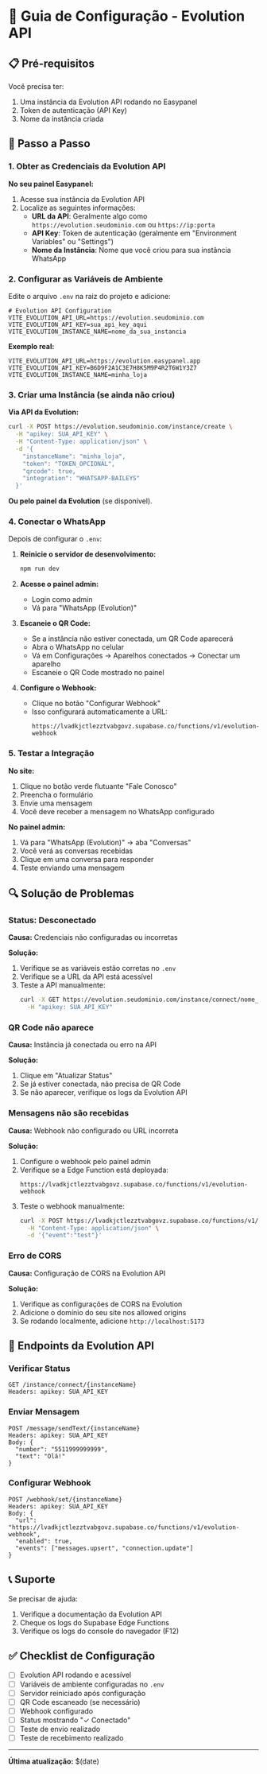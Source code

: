 # 🚀 Guia de Configuração - Evolution API

## 📋 Pré-requisitos

Você precisa ter:
1. Uma instância da Evolution API rodando no Easypanel
2. Token de autenticação (API Key)
3. Nome da instância criada

## 🔧 Passo a Passo

### 1. Obter as Credenciais da Evolution API

**No seu painel Easypanel:**

1. Acesse sua instância da Evolution API
2. Localize as seguintes informações:
   - **URL da API**: Geralmente algo como `https://evolution.seudominio.com` ou `https://ip:porta`
   - **API Key**: Token de autenticação (geralmente em "Environment Variables" ou "Settings")
   - **Nome da Instância**: Nome que você criou para sua instância WhatsApp

### 2. Configurar as Variáveis de Ambiente

Edite o arquivo `.env` na raiz do projeto e adicione:

```env
# Evolution API Configuration
VITE_EVOLUTION_API_URL=https://evolution.seudominio.com
VITE_EVOLUTION_API_KEY=sua_api_key_aqui
VITE_EVOLUTION_INSTANCE_NAME=nome_da_sua_instancia
```

**Exemplo real:**
```env
VITE_EVOLUTION_API_URL=https://evolution.easypanel.app
VITE_EVOLUTION_API_KEY=B6D9F2A1C3E7H8K5M9P4R2T6W1Y3Z7
VITE_EVOLUTION_INSTANCE_NAME=minha_loja
```

### 3. Criar uma Instância (se ainda não criou)

**Via API da Evolution:**

```bash
curl -X POST https://evolution.seudominio.com/instance/create \
  -H "apikey: SUA_API_KEY" \
  -H "Content-Type: application/json" \
  -d '{
    "instanceName": "minha_loja",
    "token": "TOKEN_OPCIONAL",
    "qrcode": true,
    "integration": "WHATSAPP-BAILEYS"
  }'
```

**Ou pelo painel da Evolution** (se disponível).

### 4. Conectar o WhatsApp

Depois de configurar o `.env`:

1. **Reinicie o servidor de desenvolvimento:**
   ```bash
   npm run dev
   ```

2. **Acesse o painel admin:**
   - Login como admin
   - Vá para "WhatsApp (Evolution)"

3. **Escaneie o QR Code:**
   - Se a instância não estiver conectada, um QR Code aparecerá
   - Abra o WhatsApp no celular
   - Vá em Configurações → Aparelhos conectados → Conectar um aparelho
   - Escaneie o QR Code mostrado no painel

4. **Configure o Webhook:**
   - Clique no botão "Configurar Webhook"
   - Isso configurará automaticamente a URL:
     ```
     https://lvadkjctlezztvabgovz.supabase.co/functions/v1/evolution-webhook
     ```

### 5. Testar a Integração

**No site:**
1. Clique no botão verde flutuante "Fale Conosco"
2. Preencha o formulário
3. Envie uma mensagem
4. Você deve receber a mensagem no WhatsApp configurado

**No painel admin:**
1. Vá para "WhatsApp (Evolution)" → aba "Conversas"
2. Você verá as conversas recebidas
3. Clique em uma conversa para responder
4. Teste enviando uma mensagem

## 🔍 Solução de Problemas

### Status: Desconectado

**Causa:** Credenciais não configuradas ou incorretas

**Solução:**
1. Verifique se as variáveis estão corretas no `.env`
2. Verifique se a URL da API está acessível
3. Teste a API manualmente:
   ```bash
   curl -X GET https://evolution.seudominio.com/instance/connect/nome_instancia \
     -H "apikey: SUA_API_KEY"
   ```

### QR Code não aparece

**Causa:** Instância já conectada ou erro na API

**Solução:**
1. Clique em "Atualizar Status"
2. Se já estiver conectada, não precisa de QR Code
3. Se não aparecer, verifique os logs da Evolution API

### Mensagens não são recebidas

**Causa:** Webhook não configurado ou URL incorreta

**Solução:**
1. Configure o webhook pelo painel admin
2. Verifique se a Edge Function está deployada:
   ```
   https://lvadkjctlezztvabgovz.supabase.co/functions/v1/evolution-webhook
   ```
3. Teste o webhook manualmente:
   ```bash
   curl -X POST https://lvadkjctlezztvabgovz.supabase.co/functions/v1/evolution-webhook \
     -H "Content-Type: application/json" \
     -d '{"event":"test"}'
   ```

### Erro de CORS

**Causa:** Configuração de CORS na Evolution API

**Solução:**
1. Verifique as configurações de CORS na Evolution
2. Adicione o domínio do seu site nos allowed origins
3. Se rodando localmente, adicione `http://localhost:5173`

## 📱 Endpoints da Evolution API

### Verificar Status
```
GET /instance/connect/{instanceName}
Headers: apikey: SUA_API_KEY
```

### Enviar Mensagem
```
POST /message/sendText/{instanceName}
Headers: apikey: SUA_API_KEY
Body: {
  "number": "5511999999999",
  "text": "Olá!"
}
```

### Configurar Webhook
```
POST /webhook/set/{instanceName}
Headers: apikey: SUA_API_KEY
Body: {
  "url": "https://lvadkjctlezztvabgovz.supabase.co/functions/v1/evolution-webhook",
  "enabled": true,
  "events": ["messages.upsert", "connection.update"]
}
```

## 📞 Suporte

Se precisar de ajuda:
1. Verifique a documentação da Evolution API
2. Cheque os logs do Supabase Edge Functions
3. Verifique os logs do console do navegador (F12)

## ✅ Checklist de Configuração

- [ ] Evolution API rodando e acessível
- [ ] Variáveis de ambiente configuradas no `.env`
- [ ] Servidor reiniciado após configuração
- [ ] QR Code escaneado (se necessário)
- [ ] Webhook configurado
- [ ] Status mostrando "✓ Conectado"
- [ ] Teste de envio realizado
- [ ] Teste de recebimento realizado

---

**Última atualização:** $(date)
